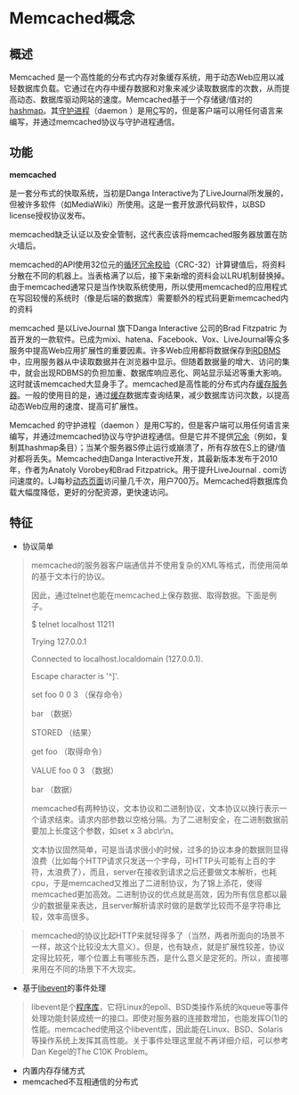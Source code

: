 # Memcached概念

## 概述

Memcached 是一个高性能的分布式内存对象缓存系统，用于动态Web应用以减轻数据库负载。它通过在内存中缓存数据和对象来减少读取数据库的次数，从而提高动态、数据库驱动网站的速度。Memcached基于一个存储键/值对的[hashmap](https://baike.baidu.com/item/hashmap/1167707)。其[守护进程](https://baike.baidu.com/item/守护进程/966835)（daemon ）是用[C](https://baike.baidu.com/item/C/7252092)写的，但是客户端可以用任何语言来编写，并通过memcached协议与守护进程通信。

## 功能

**memcached**

是一套分布式的快取系统，当初是Danga Interactive为了LiveJournal所发展的，但被许多软件（如MediaWiki）所使用。这是一套开放源代码软件，以BSD license授权协议发布。

memcached缺乏认证以及安全管制，这代表应该将memcached服务器放置在防火墙后。

memcached的API使用32位元的[循环冗余校验](https://baike.baidu.com/item/循环冗余校验)（CRC-32）计算键值后，将资料分散在不同的机器上。当表格满了以后，接下来新增的资料会以LRU机制替换掉。由于memcached通常只是当作快取系统使用，所以使用memcached的应用程式在写回较慢的系统时（像是后端的数据库）需要额外的程式码更新memcached内的资料

memcached 是以LiveJournal 旗下Danga Interactive 公司的Brad Fitzpatric 为首开发的一款软件。已成为mixi、hatena、Facebook、Vox、LiveJournal等众多服务中提高Web应用扩展性的重要因素。许多Web应用都将数据保存到[RDBMS](https://baike.baidu.com/item/RDBMS)中，应用服务器从中读取数据并在浏览器中显示。但随着数据量的增大、访问的集中，就会出现RDBMS的负担加重、数据库响应恶化、网站显示延迟等重大影响。这时就该memcached大显身手了。memcached是高性能的分布式内存[缓存服务器](https://baike.baidu.com/item/缓存服务器)。一般的使用目的是，通过[缓存](https://baike.baidu.com/item/缓存)数据库查询结果，减少数据库访问次数，以提高动态Web应用的速度、提高可扩展性。

Memcached 的守护进程（daemon ）是用C写的，但是客户端可以用任何语言来编写，并通过memcached协议与守护进程通信。但是它并不提供[冗余](https://baike.baidu.com/item/冗余)（例如，复制其hashmap条目）；当某个服务器S停止运行或崩溃了，所有存放在S上的键/值对都将丢失。Memcached由Danga Interactive开发，其最新版本发布于2010年，作者为Anatoly Vorobey和Brad Fitzpatrick。用于提升LiveJournal . com访问速度的。LJ每秒[动态页面](https://baike.baidu.com/item/动态页面)访问量几千次，用户700万。Memcached将数据库负载大幅度降低，更好的分配资源，更快速访问。

## 特征

* 协议简单

> memcached的服务器客户端通信并不使用复杂的XML等格式，而使用简单的基于文本行的协议。
>
> 因此，通过telnet也能在memcached上保存数据、取得数据。下面是例子。
>
> $ telnet localhost 11211
>
> Trying 127.0.0.1
>
> Connected to localhost.localdomain \(127.0.0.1\).
>
> Escape character is '^\]'.
>
> set foo 0 0 3 （保存命令）
>
> bar （数据）
>
> STORED （结果）
>
> get foo （取得命令）
>
> VALUE foo 0 3 （数据）
>
> bar （数据）
>
> memcached有两种协议，文本协议和二进制协议，文本协议以换行表示一个请求结束。请求内部参数以空格分隔。为了二进制安全，在二进制数据前要加上长度这个参数，如set x 3 abc\r\n。
>
> 文本协议固然简单，可是当请求很小的时候，过多的协议本身的数据则显得浪费（比如每个HTTP请求只发送一个字母，可HTTP头可能有上百的字符，太浪费了），而且，server在接收到请求之后还要做文本解析，也耗cpu，于是memcached又推出了二进制协议，为了锦上添花，使得memcached更加高效。二进制协议的优点就是高效，因为所有信息都以最少的数据量来表达，且server解析请求时做的是数学比较而不是字符串比较，效率高很多。

> memcached的协议比起HTTP来就轻得多了（当然，两者所面向的场景不一样，故这个比较没太大意义）。但是，也有缺点，就是扩展性较差，协议定得比较死，哪个位置上有哪些东西，是什么意义是定死的。所以，直接哪来用在不同的场景下不大现实。

* 基于[libevent](https://baike.baidu.com/item/libevent)的事件处理

> libevent是个[程序库](https://baike.baidu.com/item/%E7%A8%8B%E5%BA%8F%E5%BA%93)，它将Linux的epoll、BSD类操作系统的kqueue等事件处理功能封装成统一的接口。即使对服务器的连接数增加，也能发挥O\(1\)的性能。memcached使用这个libevent库，因此能在Linux、BSD、Solaris等操作系统上发挥其高性能。关于事件处理这里就不再详细介绍，可以参考Dan Kegel的The C10K Problem。

* 内置内存存储方式
* memcached不互相通信的分布式



